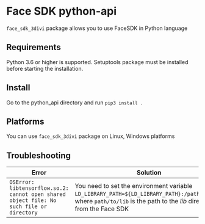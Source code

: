 # Face SDK python-api
`face_sdk_3divi` package allows you to use FaceSDK in Python language

## Requirements
Python 3.6 or higher is supported. Setuptools package must be installed before starting the installation.

## Install
Go to the python_api directory and run `pip3 install .`

## Platforms
You can use `face_sdk_3divi` package on Linux, Windows platforms

## Troubleshooting

| Error | Solution |
| ----- | -------- |
| `OSError: libtensorflow.so.2: cannot open shared object file: No such file or directory` | You need to set the environment variable `LD_LIBRARY_PATH=${LD_LIBRARY_PATH}:/path/to/lib`, where `path/to/lib` is the path to the *lib* directory from the Face SDK  |

